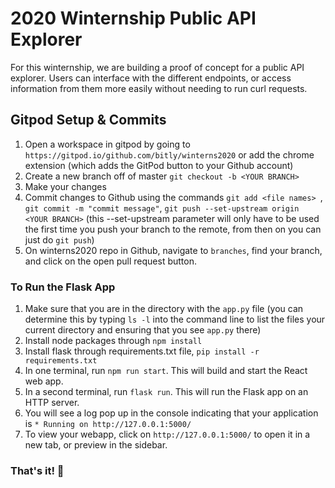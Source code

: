 # 2020 Winternship Public API Explorer
For this winternship, we are building a proof of concept for a public API explorer. Users can interface with the different endpoints, or access information from them more easily without needing to run curl requests. 

## Gitpod Setup & Commits
1. Open a workspace in gitpod by going to `https://gitpod.io/github.com/bitly/winterns2020` or add the chrome extension (which adds the GitPod button to your Github account)
2. Create a new branch off of master `git checkout -b <YOUR BRANCH>`
3. Make your changes
4. Commit changes to Github using the commands `git add <file names> `, `git commit -m "commit message"`, `git push --set-upstream origin <YOUR BRANCH>` (this --set-upstream parameter will only have to
be used the first time you push your branch to the remote, from then on you can just do `git push`)
5. On winterns2020 repo in Github, navigate to `branches`, find your branch, and click on the open pull request button. 

### To Run the Flask App
1. Make sure that you are in the directory with the `app.py` file (you can determine this by typing `ls -l` into the command line to list the files your current directory
and ensuring that you see `app.py` there)
2. Install node packages through `npm install`
3. Install flask through requirements.txt file, `pip install -r requirements.txt`
4. In one terminal, run `npm run start`. This will build and start the React web app.
5. In a second terminal, run `flask run`. This will run the Flask app on an HTTP server.
3. You will see a log pop up in the console indicating that your application is `* Running on http://127.0.0.1:5000/` 
4. To view your webapp, click on `http://127.0.0.1:5000/` to open it in a new tab, or preview in the sidebar.

### That's it! 🎉
